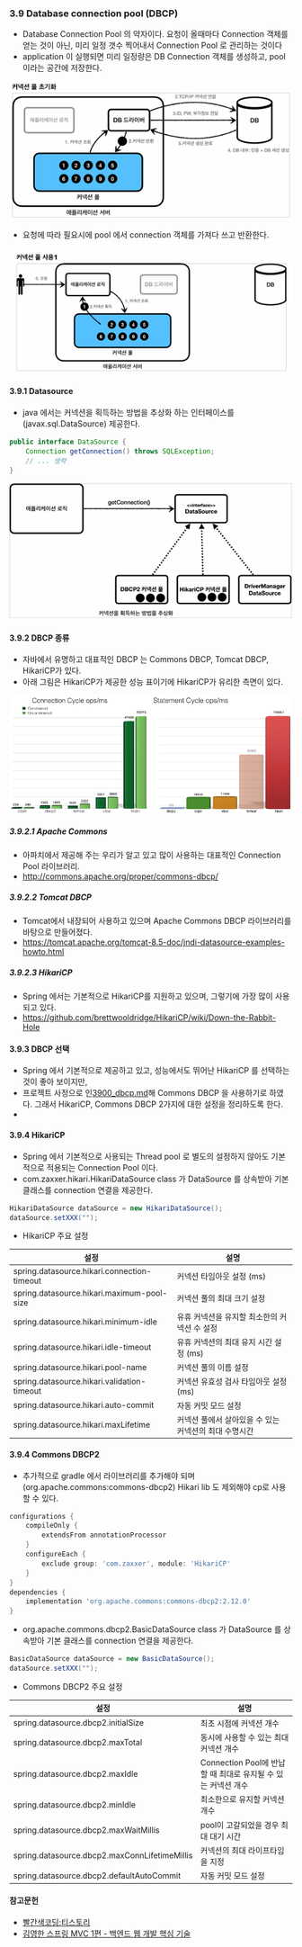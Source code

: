### 3.9 Database connection pool (DBCP)
- Database Connection Pool 의 약자이다. 요청이 올때마다 Connection 객체를 얻는 것이 아닌, 미리 일정 갯수 찍어내서 Connection Pool 로 관리하는 것이다
- application 이 실행되면 미리 일정량은 DB Connection 객체를 생성하고, pool 이라는 공간에 저장한다.

![img.png](../images/3900_dbcp2.png)
- 요청에 따라 필요시에 pool 에서 connection 객체를 가져다 쓰고 반환한다.

![img.png](../images/3900_dbcp1.png)

#### 3.9.1 Datasource 
- java 에서는  커넥션을 획득하는 방법을 추상화 하는 인터페이스를(javax.sql.DataSource) 제공한다.

```java
public interface DataSource {
    Connection getConnection() throws SQLException;
    // ... 생략
}
```
![img.png](../images/3910_datasource.png)

#### 3.9.2 DBCP 종류
- 자바에서 유명하고 대표적인 DBCP 는 Commons DBCP, Tomcat DBCP, HikariCP가 있다. 
- 아래 그림은 HikariCP가 제공한 성능 표이기에 HikariCP가 유리한 측면이 있다.

![img.png](../images/3920_dbcp.png)

##### 3.9.2.1 Apache Commons
- 아파치에서 제공해 주는 우리가 알고 있고 많이 사용하는 대표적인 Connection Pool 라이브러리.
- http://commons.apache.org/proper/commons-dbcp/

##### 3.9.2.2 Tomcat DBCP
- Tomcat에서 내장되어 사용하고 있으며 Apache Commons DBCP 라이브러리를 바탕으로 만들어졌다.
- https://tomcat.apache.org/tomcat-8.5-doc/jndi-datasource-examples-howto.html

##### 3.9.2.3 HikariCP
- Spring 에서는 기본적으로 HikariCP를 지원하고 있으며, 그렇기에 가장 많이 사용되고 있다.
- https://github.com/brettwooldridge/HikariCP/wiki/Down-the-Rabbit-Hole

#### 3.9.3 DBCP 선택 
- Spring 에서 기본적으로 제공하고 있고, 성능에서도 뛰어난 HikariCP 를 선택하는 것이 좋아 보이지만, 
- 프로젝트 사정으로 인[3900_dbcp.md](3900_dbcp.md)해 Commons DBCP 을 사용하기로 하였다. 그래서 HikariCP, Commons DBCP 2가지에 대한 설정을 정리하도록 한다.
- 

#### 3.9.4 HikariCP
- Spring 에서 기본적으로 사용되는 Thread pool 로 별도의 설정하지 않아도 기본적으로 적용되는 Connection Pool 이다. 
- com.zaxxer.hikari.HikariDataSource class 가 DataSource 를 상속받아 기본 클래스를 connection 연결을 제공한다.
```java
HikariDataSource dataSource = new HikariDataSource();
dataSource.setXXX("");
```
- HikariCP 주요 설정

|설정| 설명|
| --| --|
|spring.datasource.hikari.connection-timeout|커넥션 타임아웃 설정 (ms)|
|spring.datasource.hikari.maximum-pool-size|커넥션 풀의 최대 크기 설정|
|spring.datasource.hikari.minimum-idle|유휴 커넥션을 유지할 최소한의 커넥션 수 설정|
|spring.datasource.hikari.idle-timeout|유휴 커넥션의 최대 유지 시간 설정 (ms)|
|spring.datasource.hikari.pool-name|커넥션 풀의 이름 설정|
|spring.datasource.hikari.validation-timeout|커넥션 유효성 검사 타임아웃 설정 (ms)|
|spring.datasource.hikari.auto-commit|자동 커밋 모드 설정|
|spring.datasource.hikari.maxLifetime| 커넥션 풀에서 살아있을 수 있는 커넥션의 최대 수명시간|

#### 3.9.4 Commons DBCP2
- 추가적으로 gradle 에서 라이브러리를 추가해야 되며(org.apache.commons:commons-dbcp2) Hikari lib 도 제외해야 cp로 사용할 수 있다.
```groovy
configurations {
    compileOnly {
        extendsFrom annotationProcessor
    }
    configureEach {
        exclude group: 'com.zaxxer', module: 'HikariCP'
    }
}
dependencies {
    implementation 'org.apache.commons:commons-dbcp2:2.12.0'
}
```
- org.apache.commons.dbcp2.BasicDataSource class 가 DataSource 를 상속받아 기본 클래스를 connection 연결을 제공한다.
```java
BasicDataSource dataSource = new BasicDataSource();
dataSource.setXXX("");
```
- Commons DBCP2 주요 설정

| 설정                                               | 설명                     |
|--------------------------------------------------|------------------------|
| spring.datasource.dbcp2.initialSize              | 최초 시점에 커넥션 개수          |
| spring.datasource.dbcp2.maxTotal         | 동시에 사용할 수 있는 최대 커넥션 개수 |
| spring.datasource.dbcp2.maxIdle          | Connection Pool에 반납할 때 최대로 유지될 수 있는 커넥션 개수|
| spring.datasource.dbcp2.minIdle          |  최소한으로 유지할 커넥션 개수                       |
| spring.datasource.dbcp2.maxWaitMillis          |pool이 고갈되었을 경우 최대 대기 시간|
|spring.datasource.dbcp2.maxConnLifetimeMillis |커넥션의 최대 라이프타임을 지정|
|spring.datasource.dbcp2.defaultAutoCommit|자동 커밋 모드 설정|



#### 참고문헌
- [빨간색코딩:티스토리](https://sjh836.tistory.com/148)
- [김영한 스프링 MVC 1편 - 백엔드 웹 개발 핵심 기술](https://www.inflearn.com/course/%EC%8A%A4%ED%94%84%EB%A7%81-mvc-1)